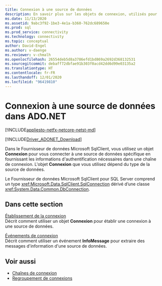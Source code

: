 ```yaml
---
title: Connexion à une source de données
description: En savoir plus sur les objets de connexion, utilisés pour se connecter aux sources de données dans ADO.NET. L'objet Connexion que vous utilisez dépend du type de la source de données.
ms.date: 11/13/2020
ms.assetid: 9abc3f92-1be3-4e1a-b360-762dc689650e
ms.prod: sql
ms.prod_service: connectivity
ms.technology: connectivity
ms.topic: conceptual
author: David-Engel
ms.author: v-daenge
ms.reviewer: v-chmalh
ms.openlocfilehash: 26554deb5d8a3786efd1bd869a2692d368132531
ms.sourcegitcommit: debaff72dbfae91b303f0acd42dd6d99e03135a2
ms.translationtype: HT
ms.contentlocale: fr-FR
ms.lasthandoff: 12/01/2020
ms.locfileid: "96419810"
---
```

# <a name="connecting-to-a-data-source-in-adonet"></a>Connexion à une source de données dans ADO.NET

[!INCLUDE[appliesto-netfx-netcore-netst-md](../../includes/appliesto-netfx-netcore-netst-md.md)]

[!INCLUDE[Driver_ADONET_Download](../../includes/driver_adonet_download.md)]

Dans le Fournisseur de données Microsoft SqlClient, vous utilisez un objet **Connexion** pour vous connecter à une source de données spécifique en fournissant les informations d'authentification nécessaires dans une chaîne de connexion. L'objet **Connexion** que vous utilisez dépend du type de la source de données.

Le Fournisseur de données Microsoft SqlClient pour SQL Server comprend un type <xref:Microsoft.Data.SqlClient.SqlConnection> dérivé d’une classe <xref:System.Data.Common.DbConnection>.

## <a name="in-this-section"></a>Dans cette section  

[Établissement de la connexion](establishing-connection.md)\
Décrit comment utiliser un objet **Connexion** pour établir une connexion à une source de données.

[Événements de connexion](connection-events.md)\
Décrit comment utiliser un événement **InfoMessage** pour extraire des messages d'information d'une source de données.

## <a name="see-also"></a>Voir aussi

- [Chaînes de connexion](connection-strings.md)
- [Regroupement de connexions](connection-pooling.md)
